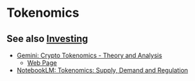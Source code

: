 # Tokenomics

## See also [Investing](investing)

- [Gemini: Crypto Tokenomics - Theory and Analysis](https://docs.google.com/document/d/1H46rKbDxtHUpkyNmpEh4vtKLuC35bYuiW3xGmjWaV-I/edit?tab=t.0)
    - [Web Page](https://docs.google.com/document/d/e/2PACX-1vTZ-K7yLHlOlMx15Mvcqgih4od1iJHf2pF6VY9nPm0jfxuL85h7__sEe8GWPrePv0t7qdXgps_2mUz2/pub)
- [NotebookLM: Tokenomics: Supply, Demand and Regulation](https://notebooklm.google.com/notebook/2b889f74-22b3-4bf2-b04e-69ad9bf5b6f7)


